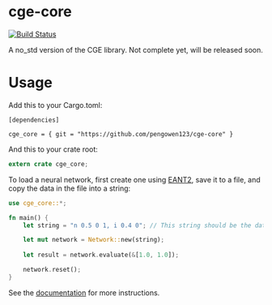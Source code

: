 # cge-core

[![Build Status](https://travis-ci.org/pengowen123/cge-core.svg?branch=master)](https://travis-ci.org/pengowen123/cge-core)

A no_std version of the CGE library. Not complete yet, will be released soon.

# Usage

Add this to your Cargo.toml:

```
[dependencies]

cge_core = { git = "https://github.com/pengowen123/cge-core" }
```

And this to your crate root:

```rust
extern crate cge_core;
```

To load a neural network, first create one using [EANT2][1], save it to a file, and copy the data in the file into a string:

```rust
use cge_core::*;

fn main() {
    let string = "n 0.5 0 1, i 0.4 0"; // This string should be the data in the network file

    let mut network = Network::new(string);
    
    let result = network.evaluate(&[1.0, 1.0]);

    network.reset();
}
```

See the [documentation][2] for more instructions.

[1]: https://github.com/pengowen123/eant2
[2]: http://pengowen123.github.io/cge-core/cge_core/index.html
